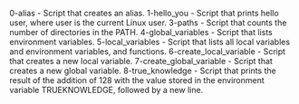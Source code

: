 0-alias - Script that creates an alias.
1-hello_you - Script that prints hello user, where user is the current Linux user.
3-paths - Script that counts the number of directories in the PATH.
4-global_variables - Script that lists environment variables.
5-local_variables - Script that lists all local variables and environment variables, and functions.
6-create_local_variable - Script that creates a new local variable.
7-create_global_variable - Script that creates a new global variable.
8-true_knowledge - Script that prints the result of the addition of 128 with the value stored in the environment variable TRUEKNOWLEDGE, followed by a new line.
